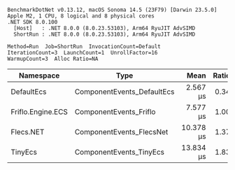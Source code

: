 ```

BenchmarkDotNet v0.13.12, macOS Sonoma 14.5 (23F79) [Darwin 23.5.0]
Apple M2, 1 CPU, 8 logical and 8 physical cores
.NET SDK 8.0.100
  [Host]   : .NET 8.0.0 (8.0.23.53103), Arm64 RyuJIT AdvSIMD
  ShortRun : .NET 8.0.0 (8.0.23.53103), Arm64 RyuJIT AdvSIMD

Method=Run  Job=ShortRun  InvocationCount=Default  
IterationCount=3  LaunchCount=1  UnrollFactor=16  
WarmupCount=3  Alloc Ratio=NA  

```
| Namespace         | Type                       | Mean      | Ratio | Allocated | 
|------------------ |--------------------------- |----------:|------:|----------:|
| DefaultEcs        | ComponentEvents_DefaultEcs |  2.567 μs |  0.34 |         - | 
| Friflo.Engine.ECS | ComponentEvents_Friflo     |  7.577 μs |  1.00 |         - | 
| Flecs.NET         | ComponentEvents_FlecsNet   | 10.378 μs |  1.37 |         - | 
| TinyEcs           | ComponentEvents_TinyEcs    | 13.834 μs |  1.83 |    6400 B | 
